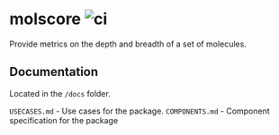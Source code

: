 # molscore ![ci](https://github.com/EvanKomp/molscore/actions/workflows/ci.yml/badge.svg)

Provide metrics on the depth and breadth of a set of molecules.

## Documentation
Located in the `/docs` folder.

`USECASES.md` - Use cases for the package.
`COMPONENTS.md` - Component specification for the package